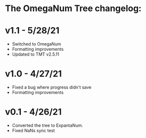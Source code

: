# The OmegaNum Tree changelog:
# v1.1 - 5/28/21
- Switched to OmegaNum
- Formatting improvements
- Updated to TMT v2.5.11

# v1.0 - 4/27/21
- Fixed a bug where progress didn't save
- Formatting improvements

# v0.1 - 4/26/21
- Converted the tree to ExpantaNum.
- Fixed NaNs
sync test